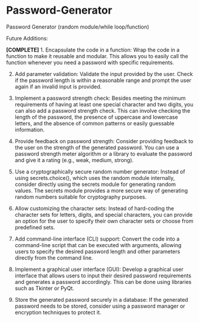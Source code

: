 # Password-Generator
Password Generator (random module/while loop/function)

Future Additions:

**[COMPLETE]** 1. Encapsulate the code in a function: Wrap the code in a function to make it reusable and modular. This allows you to easily call the function whenever you need a password with specific requirements.

2. Add parameter validation: Validate the input provided by the user. Check if the password length is within a reasonable range and prompt the user again if an invalid input is provided.

3. Implement a password strength check: Besides meeting the minimum requirements of having at least one special character and two digits, you can also add a password strength check. This can involve checking the length of the password, the presence of uppercase and lowercase letters, and the absence of common patterns or easily guessable information.

4. Provide feedback on password strength: Consider providing feedback to the user on the strength of the generated password. You can use a password strength meter algorithm or a library to evaluate the password and give it a rating (e.g., weak, medium, strong).

5. Use a cryptographically secure random number generator: Instead of using secrets.choice(), which uses the random module internally, consider directly using the secrets module for generating random values. The secrets module provides a more secure way of generating random numbers suitable for cryptography purposes.

6. Allow customizing the character sets: Instead of hard-coding the character sets for letters, digits, and special characters, you can provide an option for the user to specify their own character sets or choose from predefined sets.

7. Add command-line interface (CLI) support: Convert the code into a command-line script that can be executed with arguments, allowing users to specify the desired password length and other parameters directly from the command line.

8. Implement a graphical user interface (GUI): Develop a graphical user interface that allows users to input their desired password requirements and generates a password accordingly. This can be done using libraries such as Tkinter or PyQt.

9. Store the generated password securely in a database: If the generated password needs to be stored, consider using a password manager or encryption techniques to protect it.
